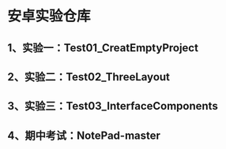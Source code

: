 # 安卓实验仓库
## 1、实验一：Test01_CreatEmptyProject
## 2、实验二：Test02_ThreeLayout
## 3、实验三：Test03_InterfaceComponents
## 4、期中考试：NotePad-master
